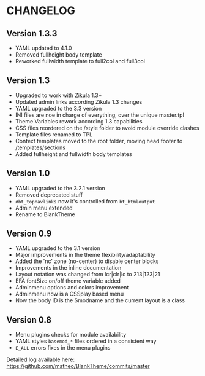 
# CHANGELOG

## Version 1.3.3
* YAML updated to 4.1.0
* Removed fullheight body template
* Reworked fullwidth template to full2col and full3col

## Version 1.3

* Upgraded to work with Zikula 1.3+
* Updated admin links according Zikula 1.3 changes
* YAML upgraded to the 3.3 version
* INI files are noe in charge of everything, over the unique master.tpl
* Theme Variables rework according 1.3 capabilities
* CSS files reordered on the /style folder to avoid module override clashes
* Template files renamed to TPL
* Context templates moved to the root folder, moving head footer to /templates/sections
* Added fullheight and fullwidth body templates

## Version 1.0

* YAML upgraded to the 3.2.1 version
* Removed deprecated stuff
* `#bt_topnavlinks` now it's controlled from `bt_htmloutput`
* Admin menu extended
* Rename to BlankTheme

## Version 0.9
* YAML upgraded to the 3.1 version
* Major improvements in the theme flexibility/adaptability
* Added the 'nc' zone (no-center) to disable center blocks
* Improvements in the inline documentation
* Layout notation was changed from lcr|clr|lc to 213|123|21
* EFA fontSize on/off theme variable added
* Adminmenu options and colors improvement
* Adminmenu now is a CSSplay based menu
* Now the body ID is the $modname and the current layout is a class

## Version 0.8
* Menu plugins checks for module availability
* YAML styles `basemod_*` files ordered in a consistent way
* `E_ALL` errors fixes in the menu plugins 

Detailed log available here:  
https://github.com/matheo/BlankTheme/commits/master
